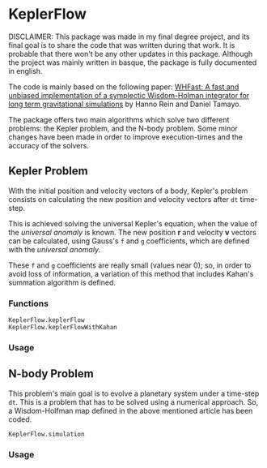 
<a id='KeplerFlow-1'></a>

# KeplerFlow


DISCLAIMER: This package was made in my final degree project, and its final goal is to share the code that was written during that work. It is probable that there won't be any other updates in this package. Although the project was mainly written in basque, the package is fully documented in english. 


The code is mainly based on the following paper: [WHFast: A fast and unbiased implementation of a symplectic Wisdom-Holman integrator for long term gravitational simulations](https://arxiv.org/abs/1506.01084) by Hanno Rein and Daniel Tamayo. 


The package offers two main algorithms which solve two different problems: the Kepler problem, and the N-body problem. Some minor changes have been made in order to improve execution-times and the accuracy of the solvers.


<a id='Kepler-Problem-1'></a>

## Kepler Problem


With the initial position and velocity vectors of a body, Kepler's problem consists on calculating the new position and velocity vectors after `dt` time-step.


This is achieved solving the universal Kepler's equation, when the value of the *universal anomaly* is known. The new position **r** and velocity **v** vectors can be calculated, using Gauss's `f` and `g` coefficients, which are defined with the *universal anomaly*. 


These `f` and `g` coefficients are really small (values near 0); so, in order to avoid loss of information, a variation of this method that includes Kahan's summation algorithm is defined.

### Functions

```@docs
KeplerFlow.keplerFlow
KeplerFlow.keplerFlowWithKahan
```

### Usage


<a id='N-body-Problem-1'></a>

## N-body Problem

This problem's main goal is to evolve a planetary system under a time-step `dt`. This is a problem that has to be solved using a numerical approach. So, a Wisdom-Holfman map defined in the above mentioned article has been coded.

```@docs
KeplerFlow.simulation
```

### Usage

